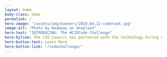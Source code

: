 ```yaml
---
layout: home
body-class: home
permalink: /
hero-image: "/assets/img/banners/2019.04.12-coderank.jpg"
image-alt: "Photo by Headway on Unsplash"
hero-text: "INTRODUCING: The #CIOCode Challenge"
hero-byline: The CIO Council has partnered with the technology hiring experts at HackerRank to pilot the first, large-scale, inter-agency code challenge.
hero-button-text: Learn More
hero-button-link: "/codechallenge/"
---
```

